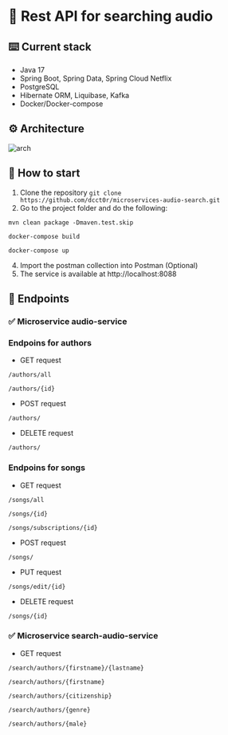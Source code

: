 # 🎼 Rest API for searching audio

## ⌨️ Current stack
- Java 17
- Spring Boot, Spring Data, Spring Cloud Netflix
- PostgreSQL
- Hibernate ORM, Liquibase, Kafka
- Docker/Docker-compose

## ⚙️ Architecture
![arch](https://github.com/dcct0r/microservices-audio-search/assets/111187206/ca175a47-62e7-492e-98e0-a96063d8f930)

## 🤖 How to start
1. Clone the repository ```git clone https://github.com/dcct0r/microservices-audio-search.git```
2. Go to the project folder and do the following:
```
mvn clean package -Dmaven.test.skip
```
 ```
docker-compose build
```
```
docker-compose up
```
4. Import the postman collection into Postman (Optional)
5. The service is available at http://localhost:8088
## 🚩 Endpoints
### ✅ Microservice audio-service
### Endpoins for authors
- GET request
```
/authors/all

/authors/{id}
```
- POST request
```
/authors/
```
- DELETE request
```
/authors/
```
### Endpoins for songs
- GET request
```
/songs/all

/songs/{id}

/songs/subscriptions/{id}
```
- POST request
```
/songs/
```
- PUT request
```
/songs/edit/{id}
```
- DELETE request
```
/songs/{id}
```
### ✅ Microservice search-audio-service  
- GET request
```
/search/authors/{firstname}/{lastname}

/search/authors/{firstname}

/search/authors/{citizenship}

/search/authors/{genre}

/search/authors/{male}
```
